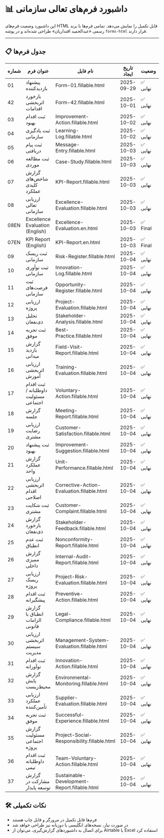 # 📊 داشبورد فرم‌های تعالی سازمانی

این داشبورد وضعیت فرم‌های HTML قابل تکمیل را نمایش می‌دهد. تمامی فرم‌ها با برند رسمی «عبدالحمید اقتداریان» طراحی شده‌اند و در پوشه `forms-html` قرار دارند.

---

## 📋 جدول فرم‌ها

| شماره | عنوان فرم | نام فایل | تاریخ ایجاد | وضعیت | لینک |
|-------|------------|-----------|--------------|--------|-------|
| 01 | پیشنهاد بازدیدکننده | Form-01.fillable.html | 2025-09-29 | ✅ نهایی | [لینک](forms-html/Form-01.fillable.html) |
| 42 | بازخورد اثربخشی اقدامات | Form-42.fillable.html | 2025-10-01 | ✅ نهایی | [لینک](forms-html/Form-42.fillable.html) |
| 03 | ثبت اقدام بهبود | Improvement-Action.fillable.html | 2025-10-02 | ✅ نهایی | [لینک](forms-html/Improvement-Action.fillable.html) |
| 04 | ثبت یادگیری سازمانی | Learning-Log.fillable.html | 2025-10-02 | ✅ نهایی | [لینک](forms-html/Learning-Log.fillable.html) |
| 05 | ثبت پیام دریافتی | Message-Entry.fillable.html | 2025-10-03 | ✅ نهایی | [لینک](forms-html/Message-Entry.fillable.html) |
| 06 | ثبت مطالعه موردی | Case-Study.fillable.html | 2025-10-03 | ✅ نهایی | [لینک](forms-html/Case-Study.fillable.html) 
| 07 | گزارش شاخص‌های کلیدی عملکرد | KPI-Report.fillable.html | 2025-10-03 | ✅ نهایی | [لینک](forms-html/KPI-Report.fillable.html
| 08 | ارزیابی تعالی سازمانی | Excellence-Evaluation.fillable.html | 2025-10-03 | ✅ نهایی | [لینک](forms-html/Excellence-Evaluation.fillable.html) |
| 08EN | Excellence Evaluation (English) | Excellence-Evaluation.en.html | 2025-10-03 | ✅ Final | [Link](forms-html/Excellence-Evaluation.en.html) |
| 07EN | KPI Report (English) | KPI-Report.en.html | 2025-10-03 | ✅ Final | [Link](forms-html/KPI-Report.en.html) |
| 09 | ثبت ریسک سازمانی | Risk-Register.fillable.html | 2025-10-04 | ✅ نهایی | [لینک](forms-html/Risk-Register.fillable.html) |
| 10 | ثبت نوآوری سازمانی | Innovation-Log.fillable.html | 2025-10-04 | ✅ نهایی | [لینک](forms-html/Innovation-Log.fillable.html) |
| 11 | ثبت فرصت‌های سازمانی | Opportunity-Register.fillable.html | 2025-10-04 | ✅ نهایی | [لینک](forms-html/Opportunity-Register.fillable.html) |
| 12 | ارزیابی پروژه | Project-Evaluation.fillable.html | 2025-10-04 | ✅ نهایی | [لینک](forms-html/Project-Evaluation.fillable.html) |
| 13 | تحلیل ذی‌نفعان | Stakeholder-Analysis.fillable.html | 2025-10-04 | ✅ نهایی | [لینک](forms-html/Stakeholder-Analysis.fillable.html) |
| 14 | ثبت تجربه موفق | Best-Practice.fillable.html | 2025-10-04 | ✅ نهایی | [لینک](forms-html/Best-Practice.fillable.html) |
| 15 | گزارش بازدید میدانی | Field-Visit-Report.fillable.html | 2025-10-04 | ✅ نهایی | [لینک](forms-html/Field-Visit-Report.fillable.html) |
| 16 | ارزیابی اثربخشی آموزش | Training-Evaluation.fillable.html | 2025-10-04 | ✅ نهایی | [لینک](forms-html/Training-Evaluation.fillable.html) |
| 17 | ثبت اقدام داوطلبانه / مسئولیت اجتماعی | Voluntary-Action.fillable.html | 2025-10-04 | ✅ نهایی | [لینک](forms-html/Voluntary-Action.fillable.html) |
| 18 | گزارش جلسه | Meeting-Report.fillable.html | 2025-10-04 | ✅ نهایی | [لینک](forms-html/Meeting-Report.fillable.html) |
| 19 | ارزیابی رضایت مشتری | Customer-Satisfaction.fillable.html | 2025-10-04 | ✅ نهایی | [لینک](forms-html/Customer-Satisfaction.fillable.html) |
| 20 | ثبت پیشنهاد بهبود | Improvement-Suggestion.fillable.html | 2025-10-04 | ✅ نهایی | [لینک](forms-html/Improvement-Suggestion.fillable.html) |
| 21 | گزارش عملکرد واحد | Unit-Performance.fillable.html | 2025-10-04 | ✅ نهایی | [لینک](forms-html/Unit-Performance.fillable.html) |
| 22 | ارزیابی اثربخشی اقدام اصلاحی | Corrective-Action-Evaluation.fillable.html | 2025-10-04 | ✅ نهایی | [لینک](forms-html/Corrective-Action-Evaluation.fillable.html) |
| 23 | ثبت شکایت مشتری | Customer-Complaint.fillable.html | 2025-10-04 | ✅ نهایی | [لینک](forms-html/Customer-Complaint.fillable.html) |
| 24 | گزارش بازخورد ذی‌نفعان | Stakeholder-Feedback.fillable.html | 2025-10-04 | ✅ نهایی | [لینک](forms-html/Stakeholder-Feedback.fillable.html) |
| 25 | ثبت عدم انطباق | Nonconformity-Report.fillable.html | 2025-10-04 | ✅ نهایی | [لینک](forms-html/Nonconformity-Report.fillable.html) |
| 26 | گزارش ممیزی داخلی | Internal-Audit-Report.fillable.html | 2025-10-04 | ✅ نهایی | [لینک](forms-html/Internal-Audit-Report.fillable.html) |
| 27 | ارزیابی ریسک پروژه | Project-Risk-Evaluation.fillable.html | 2025-10-04 | ✅ نهایی | [لینک](forms-html/Project-Risk-Evaluation.fillable.html) |
| 28 | ثبت اقدام پیشگیرانه | Preventive-Action.fillable.html | 2025-10-04 | ✅ نهایی | [لینک](forms-html/Preventive-Action.fillable.html) |
| 29 | گزارش انطباق با الزامات قانونی | Legal-Compliance.fillable.html | 2025-10-04 | ✅ نهایی | [لینک](forms-html/Legal-Compliance.fillable.html) |
| 30 | ارزیابی اثربخشی سیستم مدیریت | Management-System-Evaluation.fillable.html | 2025-10-04 | ✅ نهایی | [لینک](forms-html/Management-System-Evaluation.fillable.html) |
| 31 | ثبت اقدام نوآورانه | Innovation-Action.fillable.html | 2025-10-04 | ✅ نهایی | [لینک](forms-html/Innovation-Action.fillable.html) |
| 32 | گزارش پایش محیط‌زیست | Environmental-Monitoring.fillable.html | 2025-10-04 | ✅ نهایی | [لینک](forms-html/Environmental-Monitoring.fillable.html) |
| 33 | ارزیابی عملکرد تأمین‌کننده | Supplier-Evaluation.fillable.html | 2025-10-04 | ✅ نهایی | [لینک](forms-html/Supplier-Evaluation.fillable.html) |
| 34 | ثبت تجربه موفق | Successful-Experience.fillable.html | 2025-10-04 | ✅ نهایی | [لینک](forms-html/Successful-Experience.fillable.html) |
| 35 | گزارش مسئولیت اجتماعی پروژه | Project-Social-Responsibility.fillable.html | 2025-10-04 | ✅ نهایی | [لینک](forms-html/Project-Social-Responsibility.fillable.html) |
| 36 | ثبت اقدام داوطلبانه تیمی | Team-Voluntary-Action.fillable.html | 2025-10-04 | ✅ نهایی | [لینک](forms-html/Team-Voluntary-Action.fillable.html) |
| 37 | گزارش مشارکت در توسعه پایدار | Sustainable-Development-Report.fillable.html | 2025-10-04 | ✅ نهایی | [لینک](forms-html/Sustainable-Development-Report.fillable.html) |

## 🛠️ نکات تکمیلی

- فرم‌ها قابل تکمیل در مرورگر و قابل چاپ هستند  
- در صورت نیاز، نسخه‌های انگلیسی یا دو‌زبانه نیز طراحی خواهد شد  
- برای اتصال به داشبوردهای گزارش‌گیری، می‌توان از Airtable یا Excel استفاده کرد


